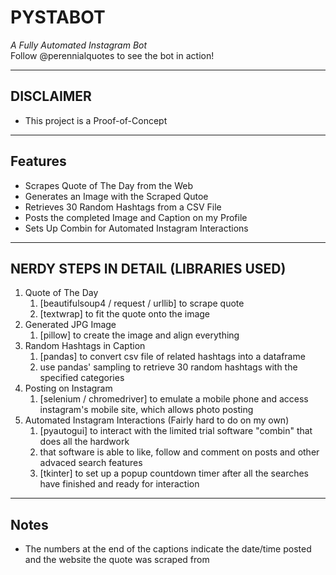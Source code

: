 # PYSTABOT
_A Fully Automated Instagram Bot_\
Follow @perennialquotes to see the bot in action!

---

## DISCLAIMER
* This project is a Proof-of-Concept

---

## Features
* Scrapes Quote of The Day from the Web
* Generates an Image with the Scraped Qutoe
* Retrieves 30 Random Hashtags from a CSV File
* Posts the completed Image and Caption on my Profile
* Sets Up Combin for Automated Instagram Interactions

---

## NERDY STEPS IN DETAIL (LIBRARIES USED)

1. Quote of The Day
    1. [beautifulsoup4 / request / urllib] to scrape quote
    2. [textwrap] to fit the quote onto the image
2. Generated JPG Image
    1. [pillow] to create the image and align everything
3. Random Hashtags in Caption
    1. [pandas] to convert csv file of related hashtags into a dataframe
    2. use pandas' sampling to retrieve 30 random hashtags with the specified categories
4. Posting on Instagram
    1. [selenium / chromedriver] to emulate a mobile phone and access instagram's mobile site, which allows photo posting
5. Automated Instagram Interactions (Fairly hard to do on my own)
    1. [pyautogui] to interact with the limited trial software "combin" that does all the hardwork
    2. that software is able to like, follow and comment on posts and other advaced search features
    3. [tkinter] to set up a popup countdown timer after all the searches have finished and ready for interaction

---

## Notes
* The numbers at the end of the captions indicate the date/time posted and the website the quote was scraped from